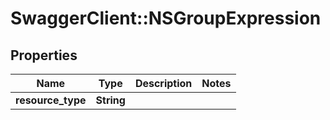 # SwaggerClient::NSGroupExpression

## Properties
Name | Type | Description | Notes
------------ | ------------- | ------------- | -------------
**resource_type** | **String** |  | 


